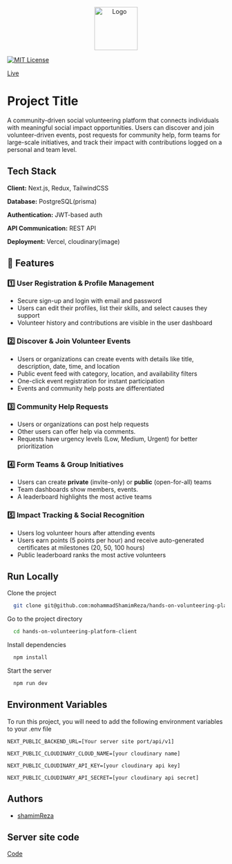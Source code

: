 <p align="center">
  <img src="https://res.cloudinary.com/dqwnzs85c/image/upload/v1742302188/logo_lktt4p.png" alt="Logo" width="100">

[![MIT License](https://img.shields.io/badge/License-MIT-green.svg)](https://choosealicense.com/licenses/mit/)

</p>


[Live](https://hands-on-volunteering-platform-client.vercel.app/)


# Project Title

A community-driven social volunteering platform that connects individuals with meaningful social impact opportunities. Users can discover and join volunteer-driven events, post requests for community help, form teams for large-scale initiatives, and track their impact with contributions logged on a personal and team level.




## Tech Stack

**Client:** Next.js, Redux, TailwindCSS

**Database:** PostgreSQL(prisma)

**Authentication:** JWT-based auth

**API Communication:** REST API

**Deployment:** Vercel, cloudinary(image)






## 🚀 Features

### 1️⃣ User Registration & Profile Management
- Secure sign-up and login with email and password
- Users can edit their profiles, list their skills, and select causes they support
- Volunteer history and contributions are visible in the user dashboard

### 2️⃣ Discover & Join Volunteer Events
- Users or organizations can create events with details like title, description, date, time, and location
- Public event feed with category, location, and availability filters
- One-click event registration for instant participation
- Events and community help posts are differentiated

### 3️⃣ Community Help Requests
- Users or organizations can post help requests
- Other users can offer help via comments.
- Requests have urgency levels (Low, Medium, Urgent) for better prioritization

### 4️⃣ Form Teams & Group Initiatives
- Users can create **private** (invite-only) or **public** (open-for-all) teams
- Team dashboards show members, events.
- A leaderboard highlights the most active teams

### 5️⃣ Impact Tracking & Social Recognition
- Users log volunteer hours after attending events
- Users earn points (5 points per hour) and receive auto-generated certificates at milestones (20, 50, 100 hours)
- Public leaderboard ranks the most active volunteers



## Run Locally

Clone the project

```bash
  git clone git@github.com:mohammadShamimReza/hands-on-volunteering-platform-client.git
```

Go to the project directory

```bash
  cd hands-on-volunteering-platform-client
```

Install dependencies

```bash
  npm install
```


Start the server

```bash
  npm run dev
```



## Environment Variables

To run this project, you will need to add the following environment variables to your .env file

`NEXT_PUBLIC_BACKEND_URL=[Your server site port/api/v1]`

`NEXT_PUBLIC_CLOUDINARY_CLOUD_NAME=[your cloudinary name]`

`NEXT_PUBLIC_CLOUDINARY_API_KEY=[your cloudinary api key]`

`NEXT_PUBLIC_CLOUDINARY_API_SECRET=[your cloudinary api secret]`


## Authors

- [shamimReza](https://github.com/mohammadShamimReza)




## Server site code

[Code](https://github.com/mohammadShamimReza/hands-on-volunteering-platform-server)



